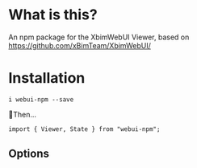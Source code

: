 # What is this?

An npm package for the XbimWebUI Viewer, based on https://github.com/xBimTeam/XbimWebUI/

# Installation

`i webui-npm --save`

🎉Then...

```
import { Viewer, State } from "webui-npm";
```

## Options
